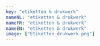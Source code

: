 ```yaml
---
key: "etiketten & drukwerk"
nameNL: "etiketten & drukwerk"
nameFR: "etiketten & drukwerk"
nameEN: "etiketten & drukwerk"
image: ["Etiketten_drukwerk.png"]
---
```

